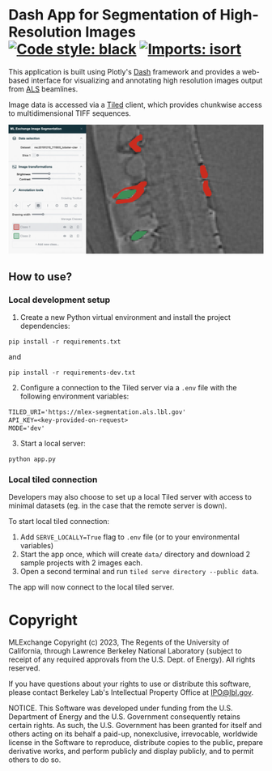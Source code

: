 # Dash App for Segmentation of High-Resolution Images [![Code style: black](https://img.shields.io/badge/code%20style-black-000000.svg)](https://github.com/psf/black) [![Imports: isort](https://img.shields.io/badge/%20imports-isort-%231674b1)](https://pycqa.github.io/isort/)


This application is built using Plotly's [Dash](https://dash.plotly.com/) framework and provides a web-based interface for visualizing and annotating high resolution images output from [ALS](https://als.lbl.gov/) beamlines. 

Image data is accessed via a [Tiled](https://github.com/bluesky/tiled) client, which provides chunkwise access to multidimensional TIFF sequences. 

![plot](assets/preview.png)

## How to use?

### Local development setup

1. Create a new Python virtual environment and install the project dependencies:

```
pip install -r requirements.txt
```

and 

```
pip install -r requirements-dev.txt
```

2. Configure a connection to the Tiled server via a `.env` file with the following environment variables:

```
TILED_URI='https://mlex-segmentation.als.lbl.gov'
API_KEY=<key-provided-on-request>
MODE='dev'
```

3. Start a local server: 

```
python app.py
```

### Local tiled connection

Developers may also choose to set up a local Tiled server with access to minimal datasets (eg. in the case that the remote server is down).

To start local tiled connection:
1. Add `SERVE_LOCALLY=True` flag to `.env` file (or to your environmental variables)
2. Start the app once, which will create `data/` directory and download 2 sample projects with 2 images each.
3. Open a second terminal and run `tiled serve directory --public data`.

The app will now connect to the local tiled server.

# Copyright
MLExchange Copyright (c) 2023, The Regents of the University of California, through Lawrence Berkeley National Laboratory (subject to receipt of any required approvals from the U.S. Dept. of Energy). All rights reserved.

If you have questions about your rights to use or distribute this software, please contact Berkeley Lab's Intellectual Property Office at IPO@lbl.gov.

NOTICE.  This Software was developed under funding from the U.S. Department of Energy and the U.S. Government consequently retains certain rights.  As such, the U.S. Government has been granted for itself and others acting on its behalf a paid-up, nonexclusive, irrevocable, worldwide license in the Software to reproduce, distribute copies to the public, prepare derivative works, and perform publicly and display publicly, and to permit others to do so.
